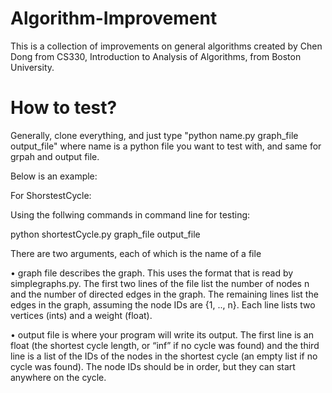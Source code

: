 # Algorithm-Improvement
This is a collection of improvements on general algorithms created by Chen Dong from CS330, Introduction to Analysis of Algorithms, from Boston University.

# How to test?
Generally, clone everything, and just type "python name.py graph_file output_file" where name is a python file you want to test with, and same for grpah and output file.

Below is an example:

For ShorstestCycle:

Using the follwing commands in command line for testing:

python shortestCycle.py graph_file output_file

There are two arguments, each of which is the name of a file

• graph file describes the graph. This uses the format that is read by simplegraphs.py. The
first two lines of the file list the number of nodes n and the number of directed edges in the
graph. The remaining lines list the edges in the graph, assuming the node IDs are {1, .., n}.
Each line lists two vertices (ints) and a weight (float).

• output file is where your program will write its output. The first line is an float (the shortest cycle length, or “inf” if no cycle was found)
and the third line is a list of the IDs of the nodes in the shortest cycle (an empty list if no
cycle was found). The node IDs should be in order, but they can start anywhere on the cycle.
